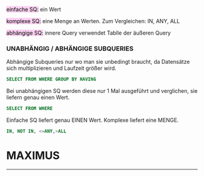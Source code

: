 

<mark style="background: #FFB8EBA6;">einfache SQ:</mark> ein Wert

<mark style="background: #FFB8EBA6;">komplexe SQ:</mark> eine Menge an Werten. Zum Vergleichen: IN, ANY, ALL

<mark style="background: #FFB8EBA6;">abhängige SQ:</mark> innere Query verwendet Tablle der äußeren Query


### UNABHÄNGIG / ABHÄNGIGE SUBQUERIES

Abhängige Subqueries nur wo man sie unbedingt braucht, da Datensätze sich multiplizieren und Laufzeit größer wird.	
```sql
SELECT FROM WHERE GROUP BY HAVING
```

Bei unabhängigen SQ werden diese nur 1 Mal ausgeführt und verglichen, sie liefern genau einen Wert.	

```sql
SELECT FROM WHERE
```

Einfache SQ liefert genau EINEN Wert.
Komplexe liefert eine MENGE. 
```sql 
IN, NOT IN, <=ANY,>ALL
```


# MAXIMUS

---
